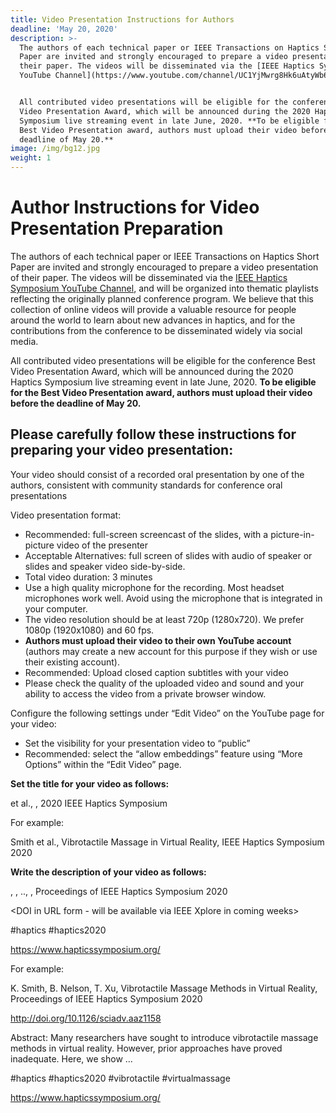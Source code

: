 ```yaml
---
title: Video Presentation Instructions for Authors
deadline: 'May 20, 2020'
description: >-
  The authors of each technical paper or IEEE Transactions on Haptics Short
  Paper are invited and strongly encouraged to prepare a video presentation of
  their paper. The videos will be disseminated via the [IEEE Haptics Symposium
  YouTube Channel](https://www.youtube.com/channel/UC1YjMwrg8Hk6uAtyWb62yAw/). 


  All contributed video presentations will be eligible for the conference Best
  Video Presentation Award, which will be announced during the 2020 Haptics
  Symposium live streaming event in late June, 2020. **To be eligible for the
  Best Video Presentation award, authors must upload their video before the
  deadline of May 20.**
image: /img/bg12.jpg
weight: 1
---
```

# Author Instructions for Video Presentation Preparation

The authors of each technical paper or IEEE Transactions on Haptics Short Paper are invited and strongly encouraged to prepare a video presentation of their paper. The videos will be disseminated via the [IEEE Haptics Symposium YouTube Channel](https://www.youtube.com/channel/UC1YjMwrg8Hk6uAtyWb62yAw/), and will be organized into thematic playlists reflecting the originally planned conference program.  We believe that this collection of online videos will provide a valuable resource for people around the world to learn about new advances in haptics, and for the contributions from the conference to be disseminated widely via social media.

All contributed video presentations will be eligible for the conference Best Video Presentation Award, which will be announced during the 2020 Haptics Symposium live streaming event in late June, 2020. **To be eligible for the Best Video Presentation award, authors must upload their video before the deadline of May 20.**

## Please carefully follow these instructions for preparing your video presentation:

Your video should consist of a recorded oral presentation by one of the authors, consistent with community standards for conference oral presentations

Video presentation format:

* Recommended: full-screen screencast of the slides, with a picture-in-picture video of the presenter
* Acceptable Alternatives: full screen of slides with audio of speaker or slides and speaker video side-by-side.
* Total video duration: 3 minutes
* Use a high quality microphone for the recording.  Most headset microphones work well.  Avoid using the microphone that is integrated in your computer.
* The video resolution should be at least 720p (1280x720).  We prefer 1080p (1920x1080) and 60 fps.
* **Authors must upload their video to their own YouTube account** (authors may create a new account for this purpose if they wish or use their existing account).  
* Recommended: Upload closed caption subtitles with your video
* Please check the quality of the uploaded video and sound and your ability to access the video from a private browser window.

Configure the following settings under “Edit Video” on the YouTube page for your video:

* Set the visibility for your presentation video to “public”
* Recommended: select the “allow embeddings” feature using “More Options” within the “Edit Video” page.

**Set the title for your video as follows:**

<LastNameOfFirstAuthor> et al., <ShortenedPaperTitle>, 2020 IEEE Haptics Symposium

For example:

Smith et al., Vibrotactile Massage in Virtual Reality, IEEE Haptics Symposium 2020

**Write the description of your video as follows:**

<AuthorName1>, <AuthorName2>, .., <FullPaperTitle>, Proceedings of IEEE Haptics Symposium 2020

<DOI in URL form - will be available via IEEE Xplore in coming weeks>

<Abstract Text as Published in Paper>

\#haptics #haptics2020 <optionally other keyword hashtags as appropriate>

https://www.hapticssymposium.org/

For example:

K. Smith, B. Nelson, T. Xu, Vibrotactile Massage Methods in Virtual Reality, Proceedings of IEEE Haptics Symposium 2020

http://doi.org/10.1126/sciadv.aaz1158

Abstract: Many researchers have sought to introduce vibrotactile massage methods in virtual reality.  However, prior approaches have proved inadequate.  Here, we show ...

\#haptics #haptics2020 #vibrotactile #virtualmassage

https://www.hapticssymposium.org/
